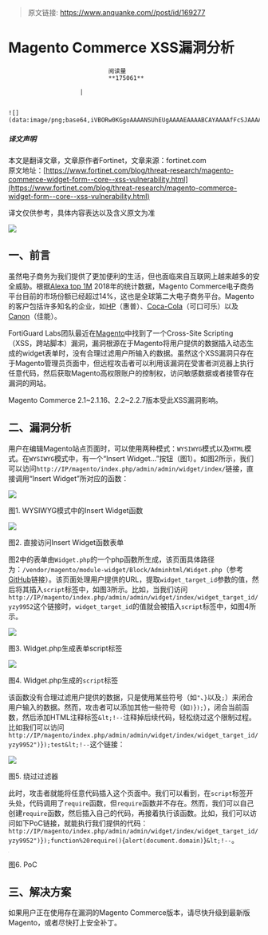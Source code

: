 > 原文链接: https://www.anquanke.com//post/id/169277 


# Magento Commerce XSS漏洞分析


                                阅读量   
                                **175061**
                            
                        |
                        
                                                                                                                                    ![](data:image/png;base64,iVBORw0KGgoAAAANSUhEUgAAAAEAAAABCAYAAAAfFcSJAAAAAXNSR0IArs4c6QAAAARnQU1BAACxjwv8YQUAAAAJcEhZcwAADsQAAA7EAZUrDhsAAAANSURBVBhXYzh8+PB/AAffA0nNPuCLAAAAAElFTkSuQmCC)
                                                                                            



##### 译文声明

本文是翻译文章，文章原作者Fortinet，文章来源：fortinet.com
                                <br>原文地址：[https://www.fortinet.com/blog/threat-research/magento-commerce-widget-form--core--xss-vulnerability.html](https://www.fortinet.com/blog/threat-research/magento-commerce-widget-form--core--xss-vulnerability.html)

译文仅供参考，具体内容表达以及含义原文为准

[![](https://p2.ssl.qhimg.com/t01d21b96dad289a1b9.jpg)](https://p2.ssl.qhimg.com/t01d21b96dad289a1b9.jpg)



## 一、前言

虽然电子商务为我们提供了更加便利的生活，但也面临来自互联网上越来越多的安全威胁。根据[Alexa top 1M](https://www.datanyze.com/market-share/e-commerce-platforms/Alexa%20top%201M) 2018年的统计数据，Magento Commerce电子商务平台目前的市场份额已经超过14%，这也是全球第二大电子商务平台。Magento的客户包括许多知名的企业，如[HP](https://www.hpstore.cn/)（惠普）、[Coca-Cola](https://www.cokestore.com/)（可口可乐）以及[Canon](https://store.canon.com.au/)（佳能）。

FortiGuard Labs团队最近在[Magento](https://magento.com/security/patches/magento-2.2.7-and-2.1.16-security-update)中找到了一个Cross-Site Scripting（XSS，跨站脚本）漏洞，漏洞根源在于Magento将用户提供的数据插入动态生成的widget表单时，没有合理过滤用户所输入的数据。虽然这个XSS漏洞只存在于Magento管理员页面中，但远程攻击者可以利用该漏洞在受害者浏览器上执行任意代码，然后获取Magento高权限账户的控制权，访问敏感数据或者接管存在漏洞的网站。

Magento Commerce 2.1~2.1.16、2.2~2.2.7版本受此XSS漏洞影响。



## 二、漏洞分析

用户在编辑Magento站点页面时，可以使用两种模式：`WYSIWYG`模式以及`HTML`模式。在`WYSIWYG`模式中，有一个“Insert Widget…”按钮（图1）。如图2所示，我们可以访问`http://IP/magento/index.php/admin/admin/widget/index/`链接，直接调用“Insert Widget”所对应的函数：

[![](https://p1.ssl.qhimg.com/t01fbda67f3cfe64147.png)](https://p1.ssl.qhimg.com/t01fbda67f3cfe64147.png)

图1. WYSIWYG模式中的Insert Widget函数

[![](https://p5.ssl.qhimg.com/t017963f48c0125e48f.png)](https://p5.ssl.qhimg.com/t017963f48c0125e48f.png)

图2. 直接访问Insert Widget函数表单

图2中的表单由`Widget.php`的一个php函数所生成，该页面具体路径为：`/vendor/magento/module-widget/Block/Adminhtml/Widget.php`（参考[GitHub](https://github.com/magento/magento2/blob/2.3-develop/app/code/Magento/Widget/Block/Adminhtml/Widget.php)链接）。该页面处理用户提供的URL，提取`widget_target_id`参数的值，然后将其插入`script`标签中，如图3所示。比如，当我们访问`http://IP/magento/index.php/admin/admin/widget/index/widget_target_id/yzy9952`这个链接时，`widget_target_id`的值就会被插入`script`标签中，如图4所示。

[![](https://p0.ssl.qhimg.com/t0155b7ab771ac2f664.png)](https://p0.ssl.qhimg.com/t0155b7ab771ac2f664.png)

图3. Widget.php生成表单script标签

[![](https://p3.ssl.qhimg.com/t01479e58e21ac809ad.png)](https://p3.ssl.qhimg.com/t01479e58e21ac809ad.png)

图4. Widget.php生成的`script`标签

该函数没有合理过滤用户提供的数据，只是使用某些符号（如`"`、``}``以及`;`）来闭合用户输入的数据。然而，攻击者可以添加其他一些符号（如`)`}`);`），闭合当前函数，然后添加HTML注释标签`&lt;!--`注释掉后续代码，轻松绕过这个限制过程。比如我们可以访问`http://IP/magento/index.php/admin/admin/widget/index/widget_target_id/yzy9952")`}`);test&lt;!--`这个链接：

[![](https://p2.ssl.qhimg.com/t01e53bb634578f7466.png)](https://p2.ssl.qhimg.com/t01e53bb634578f7466.png)

图5. 绕过过滤器

此时，攻击者就能将任意代码插入这个页面中。我们可以看到，在`script`标签开头处，代码调用了`require`函数，但`require`函数并不存在。然而，我们可以自己创建`require`函数，然后插入自己的代码，再接着执行该函数。比如，我们可以访问如下PoC链接，就能执行我们提供的代码：`http://IP/magento/index.php/admin/admin/widget/index/widget_target_id/yzy9952")`}`);function%20require()`{`alert(document.domain)`}`&lt;!--`。

[![](data:image/png;base64,iVBORw0KGgoAAAANSUhEUgAAAAEAAAABCAYAAAAfFcSJAAAAAXNSR0IArs4c6QAAAARnQU1BAACxjwv8YQUAAAAJcEhZcwAADsQAAA7EAZUrDhsAAAANSURBVBhXYzh8+PB/AAffA0nNPuCLAAAAAElFTkSuQmCC)](https://p4.ssl.qhimg.com/t017dceaddf6f6081fd.png)

图6. PoC



## 三、解决方案

如果用户正在使用存在漏洞的Magento Commerce版本，请尽快升级到最新版Magento，或者尽快打上安全补丁。
